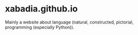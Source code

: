 # xabadia.github.io
Mainly a website about language (natural, constructed, pictorial, programming (especially Python)).
